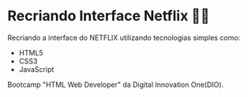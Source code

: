# Recriando Interface Netflix 👨‍💻
Recriando a interface do NETFLIX utilizando tecnologias simples como:
- HTML5
- CSS3
- JavaScript

Bootcamp "HTML Web Developer" da Digital Innovation One(DIO).
